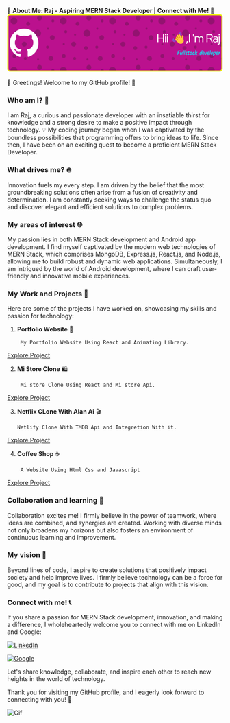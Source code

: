 **🚀 About Me: Raj - Aspiring MERN Stack Developer | Connect with Me! 🌟**
![Header](https://github.com/Rj1221/Rj1221/blob/main/github-header-image.png)

👋 Greetings! Welcome to my GitHub profile! 🌈

### Who am I? 🤔
I am Raj, a curious and passionate developer with an insatiable thirst for knowledge and a strong desire to make a positive impact through technology. 💡 My coding journey began when I was captivated by the boundless possibilities that programming offers to bring ideas to life. Since then, I have been on an exciting quest to become a proficient MERN Stack Developer.

### What drives me? 🔥
Innovation fuels my every step. I am driven by the belief that the most groundbreaking solutions often arise from a fusion of creativity and determination. I am constantly seeking ways to challenge the status quo and discover elegant and efficient solutions to complex problems.

### My areas of interest 🌐
My passion lies in both MERN Stack development and Android app development. I find myself captivated by the modern web technologies of MERN Stack, which comprises MongoDB, Express.js, React.js, and Node.js, allowing me to build robust and dynamic web applications. Simultaneously, I am intrigued by the world of Android development, where I can craft user-friendly and innovative mobile experiences.

### My Work and Projects 🚀

Here are some of the projects I have worked on, showcasing my skills and passion for technology:

1. **Portfolio Website** 📝

        My Portfolio Website Using React and Animating Library.

[Explore Project](https://raj-portfolio.netlify.app)

2. **Mi Store Clone**  🛍️

        Mi store Clone Using React and Mi store Api.

[Explore Project](https://raj-mi-store-clone.netlify.app)

3. **Netflix CLone With Alan Ai** 🎬

       Netlify Clone With TMDB Api and Integretion With it.

 [Explore Project](https://filmfireraj.netlify.app)

4. **Coffee Shop** ☕️

        A Website Using Html Css and Javascript

[Explore Project](https://raj-coffee-shop.netlify.app)

### Collaboration and learning 🤝
Collaboration excites me! I firmly believe in the power of teamwork, where ideas are combined, and synergies are created. Working with diverse minds not only broadens my horizons but also fosters an environment of continuous learning and improvement.

### My vision 🌌
Beyond lines of code, I aspire to create solutions that positively impact society and help improve lives. I firmly believe technology can be a force for good, and my goal is to contribute to projects that align with this vision.

### Connect with me! 📞
If you share a passion for MERN Stack development,  innovation, and making a difference, I wholeheartedly welcome you to connect with me on LinkedIn and Google:

[![LinkedIn](https://img.shields.io/badge/LinkedIn-Connect%20with%20Me-blue?logo=linkedin)](https://www.linkedin.com/in/raj-8700b5214/)

[![Google](https://img.shields.io/badge/Google-Connect%20with%20Me-red?logo=google)](mailto:rj6207491172@gmail.com)

Let's share knowledge, collaborate, and inspire each other to reach new heights in the world of technology.

Thank you for visiting my GitHub profile, and I eagerly look forward to connecting with you! 🙌

<img src="https://media.tenor.com/4F0S8rm_t98AAAAC/thank-you-sticker-thanks-sticker.gif" alt="Gif" width="100">
